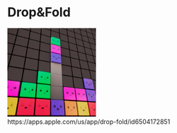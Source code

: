 # Drop&Fold

<p float="left">
	<img src="Assets/_Main/Art/2D/Icons/DrobNFold_icon.jpg" width="200">
</br>https://apps.apple.com/us/app/drop-fold/id6504172851
</p>
